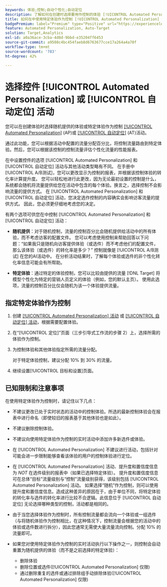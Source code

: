 ```yaml
---
keywords: 体验;控制;自动个性化;自动定位
description: 了解如何在创建时选择要用作控制的体验 [!UICONTROL Automated Personalization] (AP)或 [!UICONTROL 自动定位] 中的活动 [!DNL Adobe Target].
title: 如何在中使用特定体验作为控制 [!UICONTROL Automated Personalization] 活动？
badgePremium: label="Premium" type="Positive" url="https://experienceleague.adobe.com/docs/target/using/introduction/intro.html?lang=en#premium newtab=true" tooltip="请参阅Target Premium中包含的内容。"
feature: Automated Personalization, Auto-Target
solution: Target,Analytics
exl-id: a0a36ace-3cba-4d8d-9bbd-e35204ff6453
source-git-commit: a9508c4bc454faeb8d6763677cce17a264a4a70f
workflow-type: tm+mt
source-wordcount: '783'
ht-degree: 42%

---
```


# 选择控件 [!UICONTROL Automated Personalization] 或 [!UICONTROL 自动定位] 活动

您可以在创建体验时选择随机提供的体验或特定体验作为控制 [[!UICONTROL Automated Personalization]](/help/main/c-activities/t-automated-personalization/automated-personalization.md) (AP)或 [[!UICONTROL 自动定位]](/help/main/c-activities/auto-target/auto-target-to-optimize.md) (AT)活动。

通过此功能，您可以根据活动中配置的流量分配百分比，将控制流量路由到特定体验。然后，您可以根据该控制的控制流量评估个性化流量的性能报表。

在中设置控件的选项 [!UICONTROL Automated Personalization] 和 [!UICONTROL 自动定位] 活动与其他活动类型略有不同。 在手册中 [!UICONTROL A/B测试]，您可以更改显示为控制的报表，并根据该控制体验的转化率计算提升度。 您可以轻松地进行此更改，因为无论最初设置的控制是什么，系统都会随机将流量提供给您在活动中包含的每个体验。换言之，选择控制不会影响流量的提供方式。 在 [!UICONTROL Automated Personalization] 和 [!UICONTROL 自动定位] 活动，您决定选作控制的内容确实会影响访客流量的提供方式。 因此，您必须更仔细地考虑您的决定。

有两个选项可供您在中控制 [!UICONTROL Automated Personalization] 和 [!UICONTROL 自动定位] 活动：

* **随机提供**：对于随机控制，流量的控制百分比会随机提供给活动中的所有体验，而不考虑访客的配置文件。 您可以考虑使用控制来帮助回答以下问题：“如果我只是随机向访客提供体验（或选件）而不考虑他们的配置文件，那么该体验（或选件）的转化率是多少？” 控制就像是 [!UICONTROL A/B测试] 在您的AI活动中。 在分析活动结果时，了解每个体验或选件的非个性化转化率信息可能会有所帮助。

* **特定体验**：通过特定的体验控制，您可以比较由提供的流量 [!DNL Target] 将模型个性化为特定的营销人员定义的体验（例如，您的默认主页）。 使用此选项，流量的控制百分比仅会随机为该一个体验提供流量。

## 指定特定体验作为控制

1. 创建 [[!UICONTROL Automated Personalization] 活动](/help/main/c-activities/t-automated-personalization/create-ap-activity.md) 或 [[!UICONTROL 自动定位] 活动](/help/main/c-activities/t-test-ab/t-test-create-ab/ab-audience.md)，根据需要配置体验。
1. 在“[!UICONTROL 定位]”页面（三步引导式工作流的步骤 2）上，选择所需的体验作为控制。
1. 为控制体验和其他体验指定所需的流量分配。

   对于特定体验控制，建议分配 10% 到 30% 的流量。

1. 继续设置[!UICONTROL 目标和设置]页面。

## 已知限制和注意事项

在使用特定体验作为控制时，请记住以下几点：

* 不建议更改已处于实时状态的活动中的控制体验。所选的最新控制体验会在报表中进行命名（即使较旧的报表基于其他体验也是如此）。
* 不建议删除控制体验。
* 不建议向使用特定体验作为控制的实时活动中添加许多新选件或体验。
* 在 [!UICONTROL Automated Personalization] 不建议进行活动，包括针对可能会进一步限制能够查看该体验的用户的控制体验进行定位。
* 在 [!UICONTROL Automated Personalization] 活动、提升度和置信度信息为 *NOT* 在选件级别的报表中（如果已选择特定体验）。 提升度和置信度信息可在总体“目标”流量级别与“控制”流量级别获得，该级别包括 [!UICONTROL Automated Personalization] 活动。 如果选择“随机”作为控制，则可以使用提升度和置信度信息。造成这种差异的原因在于，由于单位不同，将特定体验的转化率与选件的转化率进行比较不合逻辑。此信息位于 [!UICONTROL 自动定位] 无论选择哪种类型的控制，活动都是相同的。
* 由于当您选择体验作为控制时，所有控制流量都会流向一个体验或一组选件（与将随机体验作为控制相比，在这种情况下，控制流量会根据您的活动中的体验或选件数进行拆分），因此您通常无需使大量流量流向控制。分配 10% 的流量即可。
* 如果您对使用特定体验作为控制的实时活动执行以下操作之一，则控制会自动重置为随机提供的体验（而不是之前选择的特定体验）：

   * 删除体验
   * 删除位置或选件([!UICONTROL Automated Personalization] 仅限)
   * 通过删除重复的选件或通过排除组手动排除体验([!UICONTROL Automated Personalization] 仅限)
